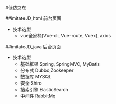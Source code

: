#低仿京东

##imitateJD_html 前台页面
+ 技术选型
    + vue全家桶(Vue-cli, Vue-route, Vuex), axios

##imitateJD_java 后台页面
+ 技术选型
    + 基础框架 Spring, SpringMVC, MyBatis
    + 分布式 Dubbo,Zookeeper
    + 数据库 MYSQL
    + 安全 Shiro
    + 搜索引擎 ElasticSearch
    + 中间件 RabbitMq
    